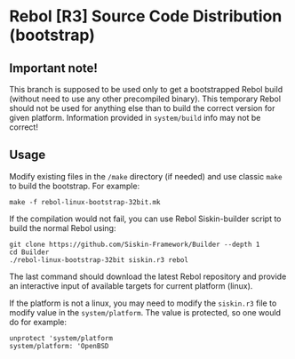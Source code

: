 
# Rebol [R3] Source Code Distribution (bootstrap)

## Important note!
This branch is supposed to be used only to get a bootstrapped Rebol build (without need to use any other precompiled binary).
This temporary Rebol should not be used for anything else than to build the correct version for given platform.
Information provided in `system/build` info may not be correct!

## Usage

Modify existing files in the `/make` directory (if needed) and use classic `make` to build the bootstrap.
For example:
```
make -f rebol-linux-bootstrap-32bit.mk
```
If the compilation would not fail, you can use Rebol Siskin-builder script to build the normal Rebol using:
```
git clone https://github.com/Siskin-Framework/Builder --depth 1
cd Builder
./rebol-linux-bootstrap-32bit siskin.r3 rebol
```
The last command should download the latest Rebol repository and provide an interactive input of available targets for current platform (linux).

If the platform is not a linux, you may need to modify the `siskin.r3` file to modify value in the `system/platform`.
The value is protected, so one would do for example:
```
unprotect 'system/platform
system/platform: 'OpenBSD
